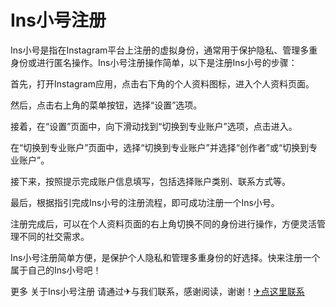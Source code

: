 # Ins小号注册

Ins小号是指在Instagram平台上注册的虚拟身份，通常用于保护隐私、管理多重身份或进行匿名操作。Ins小号注册操作简单，以下是注册Ins小号的步骤：

首先，打开Instagram应用，点击右下角的个人资料图标，进入个人资料页面。

然后，点击右上角的菜单按钮，选择“设置”选项。

接着，在“设置”页面中，向下滑动找到“切换到专业账户”选项，点击进入。

在“切换到专业账户”页面中，选择“切换到专业账户”并选择“创作者”或“切换到专业账户”。

接下来，按照提示完成账户信息填写，包括选择账户类别、联系方式等。

最后，根据指引完成Ins小号的注册流程，即可成功注册一个Ins小号。

注册完成后，可以在个人资料页面的右上角切换不同的身份进行操作，方便灵活管理不同的社交需求。

Ins小号注册简单方便，是保护个人隐私和管理多重身份的好选择。快来注册一个属于自己的Ins小号吧！

更多 关于Ins小号注册 请通过✈与我们联系，感谢阅读，谢谢！[✈点这里联系](https://ss.k02.cc)